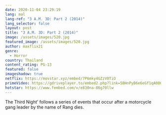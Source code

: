 ```yaml
---
date: 2020-11-04 23:29:19
lang: mal
lang-ref: "3 A.M. 3D: Part 2 (2014)"
lang_selector: false
layout: post
title: "3 A.M. 3D: Part 2 (2014)"
image: /assets/images/520.jpg
featured_image: /assets/images/520.jpg
author: maxflix21
genre:
  - Horror
country: Thailand
content_rating: PG-13
featured: false
imageshadow: true
netflix: https://movstar.xyz/embed/7P6mky4GZzV0TiO
primeVideo: https://gdriveplayer.to/embed2.php?link=5BHnPyB6e6eGf1qA0O6qKQL7qvfQD8MlK4eZIiy9WPllPdkXpoIh1lviOjwIyiwIJH15Hjuk%252FlweUxfXndxZ%252BKiou2dQWz5p04x95LLxZxS1l8THqXjzBrxoBcD8EGmJbmqrgqWurjVtjVuM1L41qpnSg9D67ksHb4yFeTS%252Bvsd2EXs9O4HDec7CV%252FNh2Ymbg%253D
hotstar: https://www.fembed.com/v/e830na-86g70llw
---
```

The Third Night’ follows a series of events that occur after a motorcycle gang leader by the name of Rang dies.